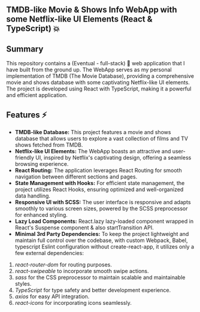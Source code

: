 ## TMDB-like Movie & Shows Info WebApp with some Netflix-like UI Elements (React & TypeScript) 💥
## Summary
This repository contains a (Eventual - full-stack) 🌱 web application that I have built from the ground up. The WebApp serves as my personal implementation of TMDB (The Movie Database), providing a comprehensive movie and shows database with some captivating Netflix-like UI elements. The project is developed using React with TypeScript, making it a powerful and efficient application.

## Features ⚡️
- **TMDB-like Database:** This project features a movie and shows database that allows users to explore a vast collection of films and TV shows fetched from TMDB.
- **Netflix-like UI Elements:** The WebApp boasts an attractive and user-friendly UI, inspired by Netflix's captivating design, offering a seamless browsing experience.
- **React Routing:** The application leverages React Routing for smooth navigation between different sections and pages.
- **State Management with Hooks:** For efficient state management, the project utilizes React Hooks, ensuring optimized and well-organized data handling.
- **Responsive UI with SCSS:** The user interface is responsive and adapts smoothly to various screen sizes, powered by the SCSS preprocessor for enhanced styling.
- **Lazy Load Components:** React.lazy lazy-loaded component wrapped in React's Suspense component & also startTransition API.
- **Minimal 3rd Party Dependencies:** To keep the project lightweight and maintain full control over the codebase, with custom Webpack, Babel, typescript Eslint configuration without create-react-app,  it utilizes only a few external dependencies:
1) *react-router-dom* for routing purposes.
2) *react-swipeable* to incorporate smooth swipe actions.
3) *sass* for the CSS preprocessor to maintain scalable and maintainable styles.
4) *TypeScript* for type safety and better development experience.
5) *axios* for easy API integration.
6) *react-icons* for incorporating icons seamlessly.
